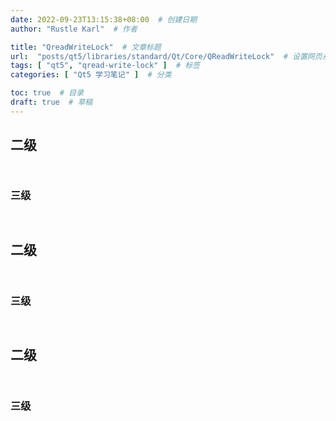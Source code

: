 ```yaml
---
date: 2022-09-23T13:15:38+08:00  # 创建日期
author: "Rustle Karl"  # 作者

title: "QreadWriteLock"  # 文章标题
url:  "posts/qt5/libraries/standard/Qt/Core/QReadWriteLock"  # 设置网页永久链接
tags: [ "qt5", "qread-write-lock" ]  # 标签
categories: [ "Qt5 学习笔记" ]  # 分类

toc: true  # 目录
draft: true  # 草稿
---
```


## 二级

```bash

```

```cpp

```

### 三级

```bash

```

```cpp

```


## 二级

```bash

```

```cpp

```

### 三级

```bash

```

```cpp

```


## 二级

```bash

```

```cpp

```

### 三级

```bash

```

```cpp

```

